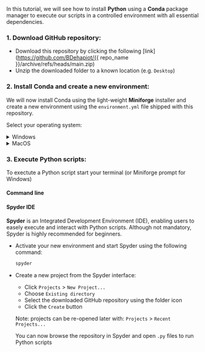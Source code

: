 In this tutorial, we will see how to install **Python** using a **Conda** package manager to execute our scripts in a controlled environment with all essential dependencies.  

### 1. Download GitHub repository:  

- Download this repository by clicking the following 
[link](https://github.com/BDehapiot/{{ repo_name }}/archive/refs/heads/main.zip)  
- Unzip the downloaded folder to a known location (e.g. `Desktop`)

### 2. Install Conda and create a new environment:

We will now install Conda using the light-weight **Miniforge** installer and create a new environment using the `environment.yml` file shipped with this repository.

Select your operating system:  

<details> <summary>Windows</summary>  

- Download Miniforge installer for Windows
([link](https://github.com/conda-forge/miniforge/releases/latest/download/Miniforge3-Windows-x86_64.exe))  

- Run the downloaded `.exe` file and select the following options:    
    - *create start menu shortcuts*  
    - *add Miniforge3 to PATH environment variable* 

- Run Miniforge Prompt from your start menu shortcuts  

    Your prompt should read something like:  
    `(base) C:\Users\YourUsername>`  
    `(base)` meaning that you are in your base Conda environment 

- Move to your downloaded GitHub repository using the `cd` command: 
    ```bash
    cd Desktop/{{ repo_name }}-main
    ```
    Your prompt should change to reflect your current location:  
    `(base) C:\Users\YourUsername\Desktop\{{ repo_name }}-main>`

- Create a new Conda environment (takes a few minutes): 
    ```bash
    mamba env create -f environment.yml
    ```

- Activate the new environment:
    ```bash
    conda activate {{ env_name }}
    ```
    Your prompt should now display `({{ env_name }})` indicating that you have changed environment   
    `({{ env_name }}) C:\Users\YourUsername\Desktop\{{ repo_name }}-main>`

</details> 

<details> <summary>MacOS</summary>  

- Download Miniforge installer for MacOS 
([legacy](https://github.com/conda-forge/miniforge/releases/latest/download/Miniforge3-MacOSX-x86_64.sh))
([M-Series](https://github.com/conda-forge/miniforge/releases/latest/download/Miniforge3-MacOSX-arm64.sh)) 

- Open your terminal by typing `terminal` in the Launchpad  

    Your prompt should read something like:  
    `YourUsername@MacBook-Pro ~ %`

- Move to where you downloaded the Miniforge installer using the `cd` command:  
It is most likely located in your `Downloads` folder    
    ```bash
    cd ~/Downloads
    ```  
    
- Run the following command to install Miniforge:  

    ```bash
    # legacy
    bash Miniforge3-MacOSX-x86_64.sh
    # M-Series
    bash Miniforge3-MacOSX-arm64.sh
    ```  
    Follow the Terminal prompts to complete installation and accept default options  

- Close and re-open your terminal  

    Your prompt should now read something like:  
    `(base) YourUsername@MacBook-Pro ~ %`  
    `(base)` meaning that you are in your base Conda environment  

- Move to your downloaded GitHub repository: 
    ```bash
    cd Desktop/{{ repo_name }}-main
    ```
    Your prompt should change to reflect your current location:  
    `(base) YourUsername@MacBook-Pro Desktop/{{ repo_name }}-main %`  

- Create a new Conda environment (takes a few minutes):  
    ```bash
    mamba env create -f environment.yml
    ```

- Activate the new environment:
    ```bash
    conda activate {{ env_name }}
    ```

    Your prompt should now display `({{ env_name }})` indicating that you have changed environment  
    `({{ env_name }}) YourUsername@MacBook-Pro Desktop/{{ repo_name }}-main %`

</details> 

### 3. Execute Python scripts: 

To exectute a Python script start your terminal (or Miniforge prompt for Windows) 

#### Command line 



#### Spyder IDE

**Spyder** is an Integrated Development Environment (IDE), enabling users to easely execute and interact with Python scripts. Although not mandatory, Spyder is highly recommended for beginners.  

- Activate your new environment and start Spyder using the following command:  
    ```bash
    spyder
    ```

- Create a new project from the Spyder interface:
    - Click `Projects` > `New Project...`
    - Choose `Existing directory`
    - Select the downloaded GitHub repository using the folder icon
    - Click the `Create` button  

    Note: projects can be re-opened later with: `Projects` > `Recent Projects...`

    You can now browse the repository in Spyder and open `.py` files to run Python scripts   

